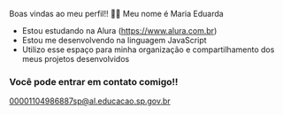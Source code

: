 Boas vindas ao meu perfil!! 💙💙
Meu nome é Maria Eduarda 
- Estou estudando na Alura (https://www.alura.com.br)
- Estou me desenvolvendo na linguagem JavaScript
- Utilizo esse espaço para minha organização e compartilhamento dos meus projetos desenvolvidos
  
### Você pode entrar em contato comigo!!
00001104986887sp@al.educacao.sp.gov.br
